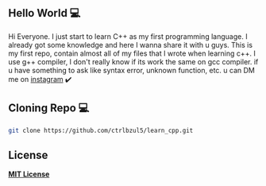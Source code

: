 ## Hello World :computer:
Hi Everyone. I just start to learn C++ as my first programming language.
I already got some knowledge and here I wanna share it with u guys.
This is my first repo, contain almost all of my files that I wrote when learning c++.
I use g++ compiler, I don't really know if its work the same on gcc compiler.
if u have something to ask like syntax error, unknown function, etc.
u can DM me on [instagram](@zulfikriry5) :heavy_check_mark:


## Cloning Repo :computer:
```bash
git clone https://github.com/ctrlbzul5/learn_cpp.git
```
## License
[**MIT License**](https://github.com/ctrlbzul5/learn_cpp/blob/master/LICENSE)
